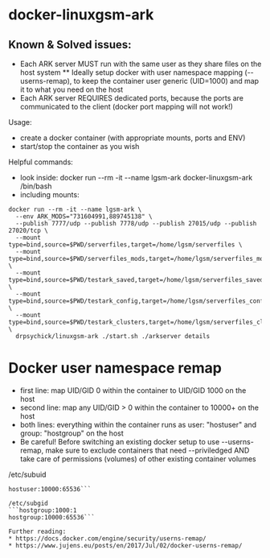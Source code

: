 docker-linuxgsm-ark
===================

Known & Solved issues:
----------------------
* Each ARK server MUST run with the same user as they share files on the host system
** Ideally setup docker with user namespace mapping (--userns-remap), to keep the container user generic (UID=1000) and map it to what you need on the host
* Each ARK server REQUIRES dedicated ports, because the ports are communicated to the client (docker port mapping will not work!)


Usage:
* create a docker container (with appropriate mounts, ports and ENV)
* start/stop the container as you wish

Helpful commands:

* look inside: docker run --rm -it --name lgsm-ark docker-linuxgsm-ark /bin/bash
* including mounts: 
```
docker run --rm -it --name lgsm-ark \
  --env ARK_MODS="731604991,889745138" \
  --publish 7777/udp --publish 7778/udp --publish 27015/udp --publish 27020/tcp \
  --mount type=bind,source=$PWD/serverfiles,target=/home/lgsm/serverfiles \
  --mount type=bind,source=$PWD/serverfiles_mods,target=/home/lgsm/serverfiles_mods \
  --mount type=bind,source=$PWD/testark_saved,target=/home/lgsm/serverfiles_saved \
  --mount type=bind,source=$PWD/testark_config,target=/home/lgsm/serverfiles_config \
  --mount type=bind,source=$PWD/testark_clusters,target=/home/lgsm/serverfiles_clusters \
  drpsychick/linuxgsm-ark ./start.sh ./arkserver details
```

Docker user namespace remap
===========================
* first line: map UID/GID 0 within the container to UID/GID 1000 on the host
* second line: map any UID/GID > 0 within the container to 10000+ on the host
* both lines: everything within the container runs as user: "hostuser" and group: "hostgroup" on the host
* Be careful! Before switching an existing docker setup to use --userns-remap, make sure to exclude containers that need --priviledged AND take care of permissions (volumes) of other existing container volumes

/etc/subuid
```hostuser:1000:1
hostuser:10000:65536```

/etc/subgid
```hostgroup:1000:1
hostgroup:10000:65536```

Further reading:
* https://docs.docker.com/engine/security/userns-remap/
* https://www.jujens.eu/posts/en/2017/Jul/02/docker-userns-remap/

